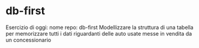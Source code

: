 # db-first

Esercizio di oggi:
nome repo: db-first
Modellizzare la struttura di una tabella per memorizzare tutti i dati riguardanti delle auto usate messe in vendita da un concessionario